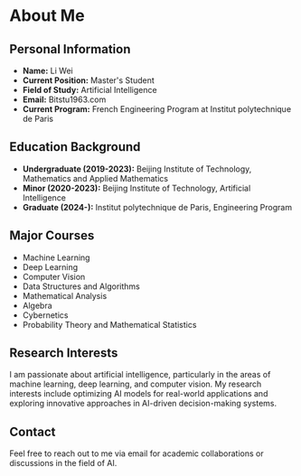 # About Me

## Personal Information

- **Name:** Li Wei
- **Current Position:** Master's Student
- **Field of Study:** Artificial Intelligence
- **Email:** Bitstu1963.com
- **Current Program:** French Engineering Program at Institut polytechnique de Paris

## Education Background

- **Undergraduate (2019-2023):** Beijing Institute of Technology, Mathematics and Applied Mathematics
- **Minor (2020-2023):** Beijing Institute of Technology, Artificial Intelligence
- **Graduate (2024-):** Institut polytechnique de Paris, Engineering Program

## Major Courses

- Machine Learning
- Deep Learning
- Computer Vision
- Data Structures and Algorithms
- Mathematical Analysis
- Algebra
- Cybernetics
- Probability Theory and Mathematical Statistics

## Research Interests

I am passionate about artificial intelligence, particularly in the areas of machine learning, deep learning, and computer vision. My research interests include optimizing AI models for real-world applications and exploring innovative approaches in AI-driven decision-making systems.

## Contact

Feel free to reach out to me via email for academic collaborations or discussions in the field of AI.


